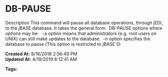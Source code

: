 # DB-PAUSE

Description This command will pause all database operations, through jEDI, to the jBASE database. It takes the general form:  DB-PAUSE options where options may be:   -a option means that administrators (e.g. root users on UNIX) can still make updates to the database.  -n option specifies the database to pause (This option is restricted to jBASE 5)   

**Created At:** 8/16/2018 2:56:49 PM  
**Updated At:** 4/19/2019 8:12:41 AM  

**Tags:**
<badge text='shutdown' vertical='middle' />
<badge text='pause' vertical='middle' />
<badge text='db-pause' vertical='middle' />
<badge text='db' vertical='middle' />
<badge text='pause database operations' vertical='middle' />
